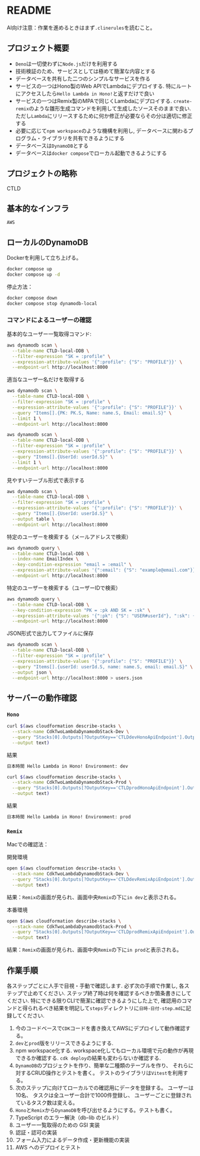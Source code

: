 # README

AI向け注意：作業を進めるときはまず`.clinerules`を読むこと。

## プロジェクト概要

- `Deno`は一切使わずに`Node.js`だけを利用する
- 技術検証のため、サービスとしては極めて簡潔な内容とする
- データベースを共有した二つのシンプルなサービスを作る
- サービスの一つはHono製のWeb APIでLambdaにデプロイする.
  特にルートにアクセスしたら`Hello Lambda in Hono!`と返すだけで良い
- サービスの一つはRemix製のMPAで同じくLambdaにデプロイする.
  `create-remix`のような雛形生成コマンドを利用して生成したソースそのままで良い.
  ただし`Lambda`にリリースするために何か修正が必要ならその分は適切に修正する
- 必要に応じて`npm workspace`のような機構を利用し,
  データベースに関わるプログラム・ライブラリを共有できるようにする
- データベースは`DynamoDB`とする
- データベースは`docker compose`でローカル起動できるようにする

## プロジェクトの略称

CTLD

## 基本的なインフラ

`AWS`

## ローカルのDynamoDB

Dockerを利用して立ち上げる。

```sh
docker compose up
docker compose up -d
```

停止方法：

```sh
docker compose down
docker compose stop dynamodb-local
```

### コマンドによるユーザーの確認

基本的なユーザー一覧取得コマンド:

```sh
aws dynamodb scan \
  --table-name CTLD-local-DDB \
  --filter-expression "SK = :profile" \
  --expression-attribute-values '{":profile": {"S": "PROFILE"}}' \
  --endpoint-url http://localhost:8000
```

適当なユーザ一名だけを取得する

```sh
aws dynamodb scan \
  --table-name CTLD-local-DDB \
  --filter-expression "SK = :profile" \
  --expression-attribute-values '{":profile": {"S": "PROFILE"}}' \
  --query "Items[].{PK: PK.S, Name: name.S, Email: email.S}" \
  --limit 1 \
  --endpoint-url http://localhost:8000

aws dynamodb scan \
  --table-name CTLD-local-DDB \
  --filter-expression "SK = :profile" \
  --expression-attribute-values '{":profile": {"S": "PROFILE"}}' \
  --query "Items[].{UserId: userId.S}" \
  --limit 1 \
  --endpoint-url http://localhost:8000
```

見やすいテーブル形式で表示する

```sh
aws dynamodb scan \
  --table-name CTLD-local-DDB \
  --filter-expression "SK = :profile" \
  --expression-attribute-values '{":profile": {"S": "PROFILE"}}' \
  --query "Items[].{UserId: userId.S}" \
  --output table \
  --endpoint-url http://localhost:8000
```

特定のユーザーを検索する（メールアドレスで検索）

```sh
aws dynamodb query \
  --table-name CTLD-local-DDB \
  --index-name EmailIndex \
  --key-condition-expression "email = :email" \
  --expression-attribute-values '{":email": {"S": "example@email.com"}}' \
  --endpoint-url http://localhost:8000
```

特定のユーザーを検索する（ユーザーIDで検索）

```sh
aws dynamodb query \
  --table-name CTLD-local-DDB \
  --key-condition-expression "PK = :pk AND SK = :sk" \
  --expression-attribute-values '{":pk": {"S": "USER#userId"}, ":sk": {"S": "PROFILE"}}' \
  --endpoint-url http://localhost:8000
```

JSON形式で出力してファイルに保存

```sh
aws dynamodb scan \
  --table-name CTLD-local-DDB \
  --filter-expression "SK = :profile" \
  --expression-attribute-values '{":profile": {"S": "PROFILE"}}' \
  --query "Items[].{userId: userId.S, name: name.S, email: email.S}" \
  --output json \
  --endpoint-url http://localhost:8000 > users.json
```

## サーバーの動作確認

### `Hono`

```sh
curl $(aws cloudformation describe-stacks \
  --stack-name CdkTwoLambdaDynamodbStack-Dev \
  --query "Stacks[0].Outputs[?OutputKey=='CTLDdevHonoApiEndpoint'].OutputValue" \
  --output text)
```

結果

```txt
日本時間 Hello Lambda in Hono! Environment: dev
```

```sh
curl $(aws cloudformation describe-stacks \
  --stack-name CdkTwoLambdaDynamodbStack-Prod \
  --query "Stacks[0].Outputs[?OutputKey=='CTLDprodHonoApiEndpoint'].OutputValue" \
  --output text)
```

結果

```txt
日本時間 Hello Lambda in Hono! Environment: prod
```

### `Remix`

Macでの確認法：

開発環境

```sh
open $(aws cloudformation describe-stacks \
  --stack-name CdkTwoLambdaDynamodbStack-Dev \
  --query "Stacks[0].Outputs[?OutputKey=='CTLDdevRemixApiEndpoint'].OutputValue" \
  --output text)
```

結果：`Remix`の画面が見られ、画面中央`Remix`の下に`in dev`と表示される。

本番環境

```sh
open $(aws cloudformation describe-stacks \
  --stack-name CdkTwoLambdaDynamodbStack-Prod \
  --query "Stacks[0].Outputs[?OutputKey=='CTLDprodRemixApiEndpoint'].OutputValue" \
  --output text)
```

結果：`Remix`の画面が見られ、画面中央`Remix`の下に`in prod`と表示される。

## 作業手順

各ステップごとに人手で目視・手動で確認します.
必ず次の手順で作業し,
各ステップで止めてください.
ステップ終了時は何を確認するべきか箇条書きにしてください.
特にできる限りCLIで簡潔に確認できるようにした上で,
確認用のコマンドと得られるべき結果を明記して`steps`ディレクトリに`日時-日付-step.md`に記録してください.

1. 今のコードベースで`CDK`コードを書き換えてAWSにデプロイして動作確認する。
2. `dev`と`prod`版をリリースできるようにする.
3. npm workspace化する.
   workspace化してもローカル環境で元の動作が再現できるか確認する.
   `cdk deploy`の結果も変わらないか確認する.
4. `DynamoDB`のプロジェクトを作り、簡単な二種類のテーブルを作り、
   それらに対するCRUD操作とテストを書く。
   テストのライブラリは`Vitest`を利用する。
5. 次のステップに向けてローカルでの確認用にデータを登録する。
   ユーザーは10名、
   タスクは全ユーザー合計で1000件登録し、
   ユーザーごとに登録されているタスク数は変える。
6. `Hono`と`Remix`から`DynamoDB`を呼び出せるようにする。テストも書く。
7. TypeScript のエラー解決（db-lib のビルド）
8. ユーザー一覧取得のための GSI 実装
9. 認証・認可の実装
10. フォーム入力によるデータ作成・更新機能の実装
11. AWS へのデプロイとテスト
